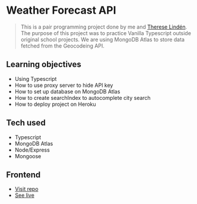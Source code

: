 # Weather Forecast API
> This is a pair programming project done by me and [Therese Lindén](https://github.com/thereselinden). The purpose of this project was to practice Vanilla Typescript outside original school projects. We are using MongoDB Atlas to store data fetched from the Geocodeing API. 


## Learning objectives 
* Using Typescript 
* How to use proxy server to hide API key
* How to set up database on MongoDB Atlas 
* How to create searchIndex to autocomplete city search
* How to deploy project on Heroku


## Tech used
* Typescript 
* MongoDB Atlas
* Node/Express
* Mongoose 


## Frontend
* [Visit repo](https://github.com/johanbry/weatherForcast)
* [See live](https://weatherappjt.netlify.app/)


